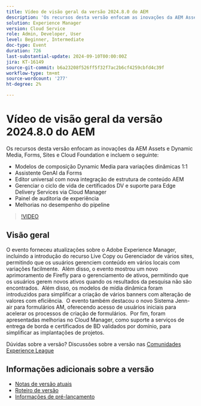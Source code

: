 ```yaml
---
title: Vídeo de visão geral da versão 2024.8.0 do AEM
description: 'Os recursos desta versão enfocam as inovações da AEM Assets & Dynamic Media, Forms, Sites e Cloud Foundation e incluem o seguinte: Modelos de composição do Dynamic Media para variações dinâmicas 1:1 Editor universal do Forms AEM GenAI Assistant com nova integração de estrutura de conteúdo ​ Gerenciar o ciclo de vida de certificados DV e suporte para Edge Delivery Services por meio de Melhorias no painel de auditoria da Cloud Manager Experience no desempenho do pipeline'
solution: Experience Manager
version: Cloud Service
role: Admin, Developer, User
level: Beginner, Intermediate
doc-type: Event
duration: 726
last-substantial-update: 2024-09-10T00:00:00Z
jira: KT-16149
source-git-commit: b6a23208f526ff5f32f7ac2b6cf4259cbfd4c39f
workflow-type: tm+mt
source-wordcount: '277'
ht-degree: 2%

---
```



# Vídeo de visão geral da versão 2024.8.0 do AEM

Os recursos desta versão enfocam as inovações da AEM Assets e Dynamic Media, Forms, Sites e Cloud Foundation e incluem o seguinte:

* Modelos de composição Dynamic Media para variações dinâmicas 1:1
* Assistente GenAI da Forms
* Editor universal com nova integração de estrutura de conteúdo AEM&#x200B;
* Gerenciar o ciclo de vida de certificados DV e suporte para Edge Delivery Services via Cloud Manager
* Painel de auditoria de experiência
* Melhorias no desempenho do pipeline

>[!VIDEO](https://video.tv.adobe.com/v/3433381/?learn=on)

## Visão geral

O evento forneceu atualizações sobre o Adobe Experience Manager, incluindo a introdução do recurso Live Copy ou Gerenciador de vários sites, permitindo que os usuários gerenciem conteúdo em vários locais com variações facilmente. &#x200B; Além disso, o evento mostrou um novo aprimoramento de Firefly para o gerenciamento de ativos, permitindo que os usuários gerem novos ativos quando os resultados da pesquisa não são encontrados. &#x200B; Além disso, os modelos de mídia dinâmica foram introduzidos para simplificar a criação de vários banners com alteração de valores com eficiência. &#x200B; O evento também destacou o novo Sistema Jenn-air para formulários AM, oferecendo acesso de usuários iniciais para acelerar os processos de criação de formulários. &#x200B; Por fim, foram apresentadas melhorias no Cloud Manager, como suporte a serviços de entrega de borda e certificados de BD validados por domínio, para simplificar as implantações de projetos. &#x200B;

Dúvidas sobre a versão?  Discussões sobre a versão nas [Comunidades Experience League](https://adobe.ly/4egoWgm)

## Informações adicionais sobre a versão

* [Notas de versão atuais](https://experienceleague.adobe.com/docs/experience-manager-cloud-service/content/release-notes/home.html?lang=pt-BR)
* [Roteiro de versão](https://experienceleague.adobe.com/docs/experience-manager-release-information/aem-release-updates/update-releases-roadmap.html?lang=pt-BR)
* [Informações de pré-lançamento](https://experienceleague.adobe.com/docs/experience-manager-cloud-service/content/release-notes/prerelease.html)





